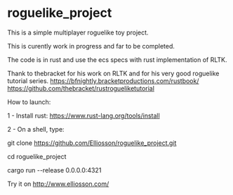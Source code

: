 # roguelike_project

This is a simple multiplayer roguelike toy project.

This is curently work in progress and far to be completed.

The code is in rust and use the ecs specs with rust implementation of RLTK.

Thank to thebracket for his work on RLTK and for his very good roguelike tutorial series.
https://bfnightly.bracketproductions.com/rustbook/
https://github.com/thebracket/rustrogueliketutorial


How to launch:

1 - Install rust: https://www.rust-lang.org/tools/install

2 - On a shell, type:

git clone https://github.com/Elliosson/roguelike_project.git

cd roguelike_project

cargo run --release 0.0.0.0:4321

Try it on http://www.elliosson.com/





